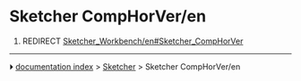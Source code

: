 # Sketcher CompHorVer/en
1.  REDIRECT [Sketcher_Workbench/en#Sketcher_CompHorVer](Sketcher_Workbench/en#Sketcher_CompHorVer.md)



---
⏵ [documentation index](../README.md) > [Sketcher](Sketcher_Workbench.md) > Sketcher CompHorVer/en
